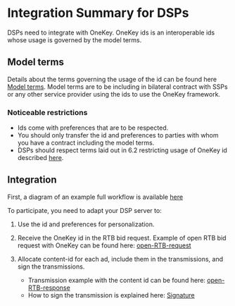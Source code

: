 # Integration Summary for DSPs

DSPs need to integrate with OneKey. OneKey ids is an interoperable ids whose usage is governed by the model terms.

## Model terms
Details about the terms governing the usage of the id can be found here [Model terms](/./model-terms/model-terms-v1.1.md). 
Model terms are to be including in bilateral contract with SSPs or any other service provider using the ids to use the OneKey framework.

### Noticeable restrictions

* Ids come with preferences that are to be respected.
* You should only transfer the id and preferences to parties with whom you have a contract including the model terms.
* DSPs should respect terms laid out in 6.2 restricting usage of OneKey id described [here](/./model-terms/model-terms-v1.1.md#6-restricted-uses).

## Integration
First, a diagram of an example full workflow is available [here](/./mvp-spec/ad-auction.md#ad-auction-with-the-prebid-addressability-framework) 

To participate, you need to adapt your DSP server to:
    
  1. Use the id and preferences for personalization.

  2. Receive the OneKey id in the RTB bid request. Example of open RTB bid request with OneKey can be found here: [open-RTB-request](/./mvp-spec/ad-auction.md#the-openrtb-bid-request)

  3. Allocate content-id for each ad, include them in the transmissions, and sign the transmissions.
  
     * Transmission example with the content id can be found here: [open-RTB-response](/./mvp-spec/ad-auction.md#the-openrtb-bid-response)
     * How to sign the transmission is explained here: [Signature](/./mvp-spec/security-signatures.md#signatures--signature-verification)
